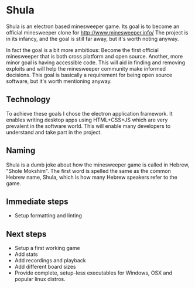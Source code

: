 # Shula

Shula is an electron based minesweeper game.
Its goal is to become an official minesweeper clone for http://www.minesweeper.info/
The project is in its infancy, and the goal is still far away, but it's worth noting anyway.

In fact the goal is a bit more ambitious:
Become the first official minesweeper that is both cross platform and open source.
Another, more minor goal is having accessible code.
This will aid in finding and removing exploits and will help the minesweeper community make informed decisions.
This goal is basically a requirement for being open source software, but it's worth mentioning anyway.

## Technology

To achieve these goals I chose the electron application framework.
It enables writing desktop apps using HTML+CSS+JS which are very prevalent in the software world. This will enable
many developers to understand and take part in the project.

## Naming
Shula is a dumb joke about how the minesweeper game is called in Hebrew, "Shole Mokshim".
The first word is spelled the same as the common Hebrew name, Shula, which is how many 
Hebrew speakers refer to the game.

## Immediate steps
- Setup formatting and linting

## Next steps
- Setup a first working game
- Add stats
- Add recordings and playback
- Add different board sizes
- Provide complete, setup-less executables for Windows, OSX and popular linux distros. 
